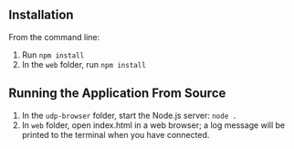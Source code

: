 ## Installation

From the command line:
1. Run <code>npm install</code>
2. In the <code>web</code> folder, run <code>npm install</code>

## Running the Application From Source

1. In the <code>udp-browser</code> folder, start the Node.js server: <code>node .</code>
2. In <code>web</code> folder, open index.html in a web browser; a log message will be printed to the terminal when you have connected.